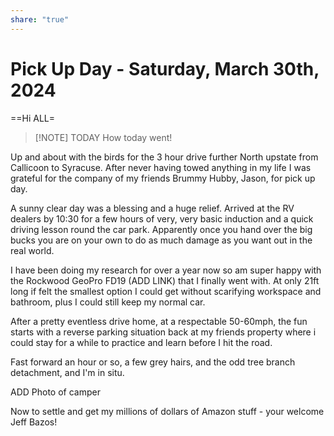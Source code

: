 ```yaml
---
share: "true"
---
```

<!--
published: 2024-03-30
image: https://library.wamphlett.net/photos/website/2023/albania/three-of-a-kind.jpg?w=1080
title: Pick Up Day - Saturday, March 30th, 2024
description: Pickup
slug: March30
-->

#  Pick Up Day - Saturday, March 30th, 2024

==Hi ALL=

> [!NOTE] TODAY
> How today went!

Up and about with the birds for the 3 hour drive further North upstate from Callicoon to Syracuse. After never having towed anything in my life I was grateful for the company of my friends Brummy Hubby, Jason, for pick up day. 

A sunny clear day was a blessing  and a huge relief. Arrived at the RV dealers by 10:30 for a few hours of very, very basic induction and a quick driving lesson round the car park. Apparently once you hand over the big bucks you are on your own to do as much damage as you want out in the real world.

I have been doing my research for over a year now so am super happy with the Rockwood GeoPro FD19 (ADD LINK) that I finally went with. At only 21ft long if felt the smallest option I could get without scarifying workspace and bathroom, plus I could still keep my normal car.

After a pretty eventless drive home, at a respectable 50-60mph,  the fun starts with a reverse parking situation back at my friends property where i could stay for a while to practice and learn before I hit the road.

Fast forward an hour or so, a few grey hairs, and the odd tree branch detachment, and I'm in situ.

ADD Photo of camper

Now to settle and get my millions of dollars of Amazon stuff - your welcome Jeff Bazos!








